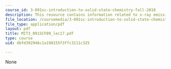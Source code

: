 ```yaml
---
course_id: 3-091sc-introduction-to-solid-state-chemistry-fall-2010
description: This resource contains information related to x-ray emission and absorption.
file_location: /coursemedia/3-091sc-introduction-to-solid-state-chemistry-fall-2010/dbfd392946c1a198155f3ffc3111c325_MIT3_091SCF09_lec17.pdf
file_type: application/pdf
layout: pdf
title: MIT3_091SCF09_lec17.pdf
type: course
uid: dbfd392946c1a198155f3ffc3111c325

---
```

None